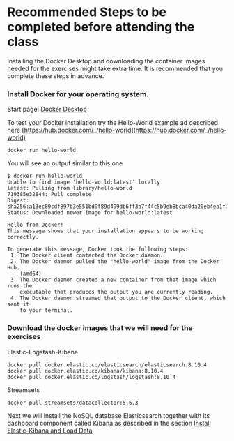 # Recommended Steps to be completed before attending the class
Installing the Docker Desktop and downloading the container images needed for the
exercises might take extra time.
It is recommended that you complete these steps in advance.

   
### Install Docker for your operating system. 
Start page: [Docker Desktop](https://www.docker.com/products/docker-desktop/)

 To test your Docker installation try the Hello-World example ad described here
[https://hub.docker.com/_/hello-world](https://hub.docker.com/_/hello-world)
```shell
docker run hello-world
```
You will see an output similar to this one 
```shell
$ docker run hello-world
Unable to find image 'hello-world:latest' locally
latest: Pulling from library/hello-world
719385e32844: Pull complete
Digest: sha256:a13ec89cdf897b3e551bd9f89d499db6ff3a7f44c5b9eb8bca40da20eb4ea1fa
Status: Downloaded newer image for hello-world:latest

Hello from Docker!
This message shows that your installation appears to be working correctly.

To generate this message, Docker took the following steps:
 1. The Docker client contacted the Docker daemon.
 2. The Docker daemon pulled the "hello-world" image from the Docker Hub.
    (amd64)
 3. The Docker daemon created a new container from that image which runs the
    executable that produces the output you are currently reading.
 4. The Docker daemon streamed that output to the Docker client, which sent it
    to your terminal.
```
### Download the docker images that we will need for the exercises
Elastic-Logstash-Kibana
```shell
docker pull docker.elastic.co/elasticsearch/elasticsearch:8.10.4
docker pull docker.elastic.co/kibana/kibana:8.10.4
docker pull docker.elastic.co/logstash/logstash:8.10.4
```
Streamsets
```shell
docker pull streamsets/datacollector:5.6.3
 ```


Next we will install the NoSQL database Elasticsearch together with its dashboard component called Kibana as described in the section
[Install Elastic-Kibana and Load Data](./ELK/README.md)
